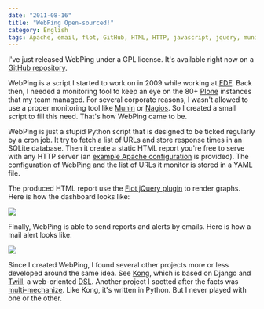 ```yaml
---
date: "2011-08-16"
title: "WebPing Open-sourced!"
category: English
tags: Apache, email, flot, GitHub, HTML, HTTP, javascript, jquery, munin, nagios, Plone, Python, Server, SQLite, SQL, Web, webping, yaml, cron
---
```


I've just released WebPing under a GPL license. It's available right now on a [GitHub repository](https://github.com/kdeldycke/webping).

WebPing is a script I started to work on in 2009 while working at [EDF](https://www.edf.com/). Back then, I needed a monitoring tool to keep an eye on the 80+ [Plone](https://plone.org/) instances that my team managed. For several corporate reasons, I wasn't allowed to use a proper monitoring tool like [Munin](https://munin-monitoring.org/) or [Nagios](https://www.nagios.org/). So I created a small script to fill this need. That's how WebPing came to be.

WebPing is just a stupid Python script that is designed to be ticked regularly by a cron job. It try to fetch a list of URLs and store response times in an SQLite database. Then it create a static HTML report you're free to serve with any HTTP server (an [example Apache configuration](https://github.com/kdeldycke/webping/blob/master/apache.conf) is provided). The configuration of WebPing and the list of URLs it monitor is stored in a YAML file.

The produced HTML report use the [Flot jQuery plugin](https://www.flotcharts.org/) to render graphs. Here is how the dashboard looks like:

![]({attach}webping-dashboard.png)

Finally, WebPing is able to send reports and alerts by emails. Here is how a mail alert looks like:

![]({attach}webping-email-alert.png)

Since I created WebPing, I found several other projects more or less developed around the same idea. See [Kong](https://github.com/ericholscher/django-kong), which is based on Django and [Twill](https://twill.idyll.org/), a web-oriented [DSL](https://en.wikipedia.org/wiki/Domain-specific_language). Another project I spotted after the facts was [multi-mechanize](https://testutils.org/multi-mechanize/). Like Kong, it's written in Python. But I never played with one or the other.
